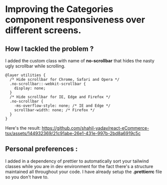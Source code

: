 # Improving the Categories component responsiveness over different screens.

## How I tackled the problem ?

I added the custom class with name of **no-scrollbar** that hides the nasty ugly scrollbar while scrolling.

```
@layer utilities {
  /* Hide scrollbar for Chrome, Safari and Opera */
  .no-scrollbar::-webkit-scrollbar {
    display: none;
  }
  /* Hide scrollbar for IE, Edge and Firefox */
  .no-scrollbar {
    -ms-overflow-style: none; /* IE and Edge */
    scrollbar-width: none; /* Firefox */
  }
}
```

Here's the result:
https://github.com/shahil-yadav/react-eCommerce-tsx/assets/144932369/21c91abe-26e1-431e-997b-2bd8a6919c5c

## Personal preferences :

I added in a dependency of prettier to automatically sort your tailwind classes while you are in dev environment for the fact there's a structure maintained all throughout your code. I have already setup the **.prettierrc** file so you don't have to.
